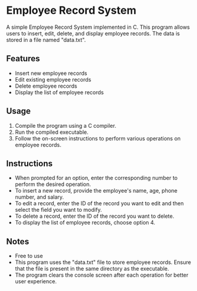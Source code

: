 # Employee Record System

A simple Employee Record System implemented in C. This program allows users to insert, edit, delete, and display employee records. The data is stored in a file named "data.txt".

## Features

- Insert new employee records
- Edit existing employee records
- Delete employee records
- Display the list of employee records

## Usage

1. Compile the program using a C compiler.
2. Run the compiled executable.
3. Follow the on-screen instructions to perform various operations on employee records.

## Instructions

- When prompted for an option, enter the corresponding number to perform the desired operation.
- To insert a new record, provide the employee's name, age, phone number, and salary.
- To edit a record, enter the ID of the record you want to edit and then select the field you want to modify.
- To delete a record, enter the ID of the record you want to delete.
- To display the list of employee records, choose option 4.

## Notes

- Free to use
- This program uses the "data.txt" file to store employee records. Ensure that the file is present in the same directory as the executable.
- The program clears the console screen after each operation for better user experience.

